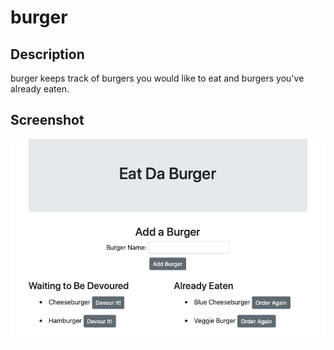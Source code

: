 # burger

## Description

burger keeps track of burgers you would like to eat and burgers you've already eaten.

## Screenshot

![burger Screenshot](/public/assets/screenshot.png)

